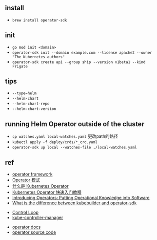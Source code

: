 ## install
+ `brew install operator-sdk`


## init

+ `go mod init <domain>`
+ `operator-sdk init --domain example.com --license apache2 --owner "The Kubernetes authors"`
+ `operator-sdk create api --group ship --version v1beta1 --kind Frigate`




## tips
+ `--type=helm`
+ `--helm-chart`
+ `--helm-chart-repo`
+ `--helm-chart-version`



## running Helm Operator outside of the cluster

+ `cp watches.yaml local-watches.yaml`  更改path的路径
+ `kubectl apply -f deploy/crds/*_crd.yaml`
+ `operator-sdk up local --watches-file ./local-watches.yaml`

## ref
+ [operator framework](https://sdk.operatorframework.io/docs/)
+ [Operator 模式](https://kubernetes.io/zh/docs/concepts/extend-kubernetes/operator/)
+ [什么是 Kubernetes Operator](https://www.redhat.com/zh/topics/containers/what-is-a-kubernetes-operator)
+ [Kubernetes Operator 快速入门教程](https://www.qikqiak.com/post/k8s-operator-101/)
+ [Introducing Operators: Putting Operational Knowledge into Software](https://coreos.com/blog/introducing-operators.html)
+ [What is the difference between kubebuilder and operator-sdk](https://github.com/operator-framework/operator-sdk/issues/1758)


<!-- details -->
+ [Control Loop](https://kubernetes.io/zh/docs/concepts/architecture/controller/)
+ [kube-controller-manager](https://kubernetes.io/docs/reference/command-line-tools-reference/kube-controller-manager/)

<!-- operator framework -->
+ [operator docs](https://sdk.operatorframework.io/docs/installation/install-operator-sdk/)
+ [operator source code](https://github.com/operator-framework)


